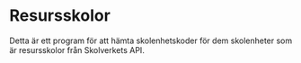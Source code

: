 # Resursskolor

Detta är ett program för att hämta skolenhetskoder för dem skolenheter som är resursskolor från Skolverkets API.